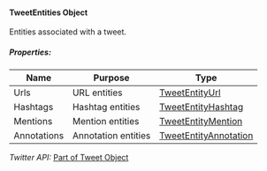 #### TweetEntities Object

Entities associated with a tweet.

##### Properties:

| Name | Purpose | Type |
|------|---------|------|
| Urls | URL entities | [TweetEntityUrl](TweetEntityUrl-Object.md) |
| Hashtags | Hashtag entities | [TweetEntityHashtag]() |
| Mentions | Mention entities | [TweetEntityMention]() |
| Annotations | Annotation entities | [TweetEntityAnnotation]() |

*Twitter API:* [Part of Tweet Object](https://developer.twitter.com/en/docs/twitter-api/data-dictionary/object-model/tweet)